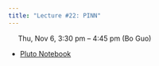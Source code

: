 ```yaml
---
title: "Lecture #22: PINN"
---
```


&nbsp;&nbsp;&nbsp;&nbsp;&nbsp;Thu, Nov 6, 3:30 pm – 4:45 pm (Bo Guo)

- [Pluto Notebook](../assets/pluto_notebooks/Lec22_pinn_continued.html)
